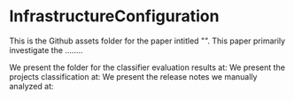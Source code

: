 # InfrastructureConfiguration

This is the Github assets folder for the paper intitled "".
This paper primarily investigate the ........

We present the folder for the classifier evaluation results at: 
We present the projects classification at:
We present the release notes we manually analyzed at:
